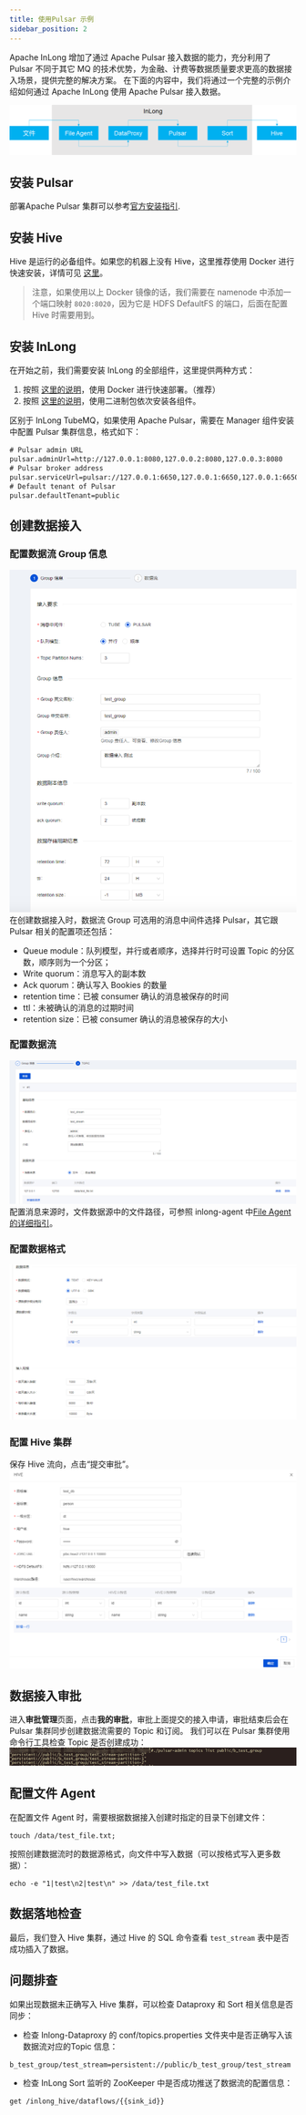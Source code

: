 ```yaml
---
title: 使用Pulsar 示例
sidebar_position: 2
---
```


Apache InLong 增加了通过 Apache Pulsar 接入数据的能力，充分利用了 Pulsar 不同于其它 MQ 的技术优势，为金融、计费等数据质量要求更高的数据接入场景，提供完整的解决方案。
在下面的内容中，我们将通过一个完整的示例介绍如何通过 Apache InLong 使用 Apache Pulsar 接入数据。

![Create Group](img/pulsar-arch.png)

## 安装 Pulsar
部署Apache Pulsar 集群可以参考[官方安装指引](https://pulsar.apache.org/docs/en/standalone/).

## 安装 Hive
Hive 是运行的必备组件。如果您的机器上没有 Hive，这里推荐使用 Docker 进行快速安装，详情可见 [这里](https://github.com/big-data-europe/docker-hive)。

> 注意，如果使用以上 Docker 镜像的话，我们需要在 namenode 中添加一个端口映射 `8020:8020`，因为它是 HDFS DefaultFS 的端口，后面在配置 Hive 时需要用到。

## 安装 InLong
在开始之前，我们需要安装 InLong 的全部组件，这里提供两种方式：
1. 按照 [这里的说明](deployment/docker.md)，使用 Docker 进行快速部署。（推荐）
2. 按照 [这里的说明](deployment/bare_metal.md)，使用二进制包依次安装各组件。

区别于 InLong TubeMQ，如果使用 Apache Pulsar，需要在 Manager 组件安装中配置 Pulsar 集群信息，格式如下：
```
# Pulsar admin URL
pulsar.adminUrl=http://127.0.0.1:8080,127.0.0.2:8080,127.0.0.3:8080
# Pulsar broker address
pulsar.serviceUrl=pulsar://127.0.0.1:6650,127.0.0.1:6650,127.0.0.1:6650
# Default tenant of Pulsar
pulsar.defaultTenant=public
```

## 创建数据接入
### 配置数据流 Group 信息
![](img/pulsar-group.png)
在创建数据接入时，数据流 Group 可选用的消息中间件选择 Pulsar，其它跟 Pulsar 相关的配置项还包括：
- Queue module：队列模型，并行或者顺序，选择并行时可设置 Topic 的分区数，顺序则为一个分区；
- Write quorum：消息写入的副本数
- Ack quorum：确认写入 Bookies 的数量
- retention time：已被 consumer 确认的消息被保存的时间
- ttl：未被确认的消息的过期时间
- retention size：已被 consumer 确认的消息被保存的大小

### 配置数据流
![](img/pulsar-stream.png)
配置消息来源时，文件数据源中的文件路径，可参照 inlong-agent 中[File Agent的详细指引](https://inlong.apache.org/docs/next/modules/agent/file#file-agent-configuration)。

### 配置数据格式
![](img/pulsar-data.png)

### 配置 Hive 集群
保存 Hive 流向，点击“提交审批”。
![](img/pulsar-hive.png)

## 数据接入审批
进入**审批管理**页面，点击**我的审批**，审批上面提交的接入申请，审批结束后会在 Pulsar 集群同步创建数据流需要的 Topic 和订阅。
我们可以在 Pulsar 集群使用命令行工具检查 Topic 是否创建成功：
![](img/pulsar-topic.png)

## 配置文件 Agent
在配置文件 Agent 时，需要根据数据接入创建时指定的目录下创建文件：
```
touch /data/test_file.txt;
```

按照创建数据流时的数据源格式，向文件中写入数据（可以按格式写入更多数据）：
```
echo -e "1|test\n2|test\n" >> /data/test_file.txt
```

## 数据落地检查

最后，我们登入 Hive 集群，通过 Hive 的 SQL 命令查看 `test_stream` 表中是否成功插入了数据。

## 问题排查
如果出现数据未正确写入 Hive 集群，可以检查 Dataproxy 和 Sort 相关信息是否同步：
- 检查 Inlong-Dataproxy 的 conf/topics.properties 文件夹中是否正确写入该数据流对应的Topic 信息：
```
b_test_group/test_stream=persistent://public/b_test_group/test_stream
```

- 检查 InLong  Sort 监听的 ZooKeeper 中是否成功推送了数据流的配置信息：
```
get /inlong_hive/dataflows/{{sink_id}}
```


